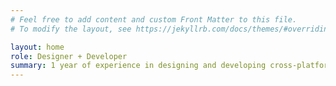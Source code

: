 ```yaml
---
# Feel free to add content and custom Front Matter to this file.
# To modify the layout, see https://jekyllrb.com/docs/themes/#overriding-theme-defaults

layout: home
role: Designer + Developer
summary: 1 year of experience in designing and developing cross-platform mobile applications. Based in Phnom Penh, Cambodia📍
---
```

